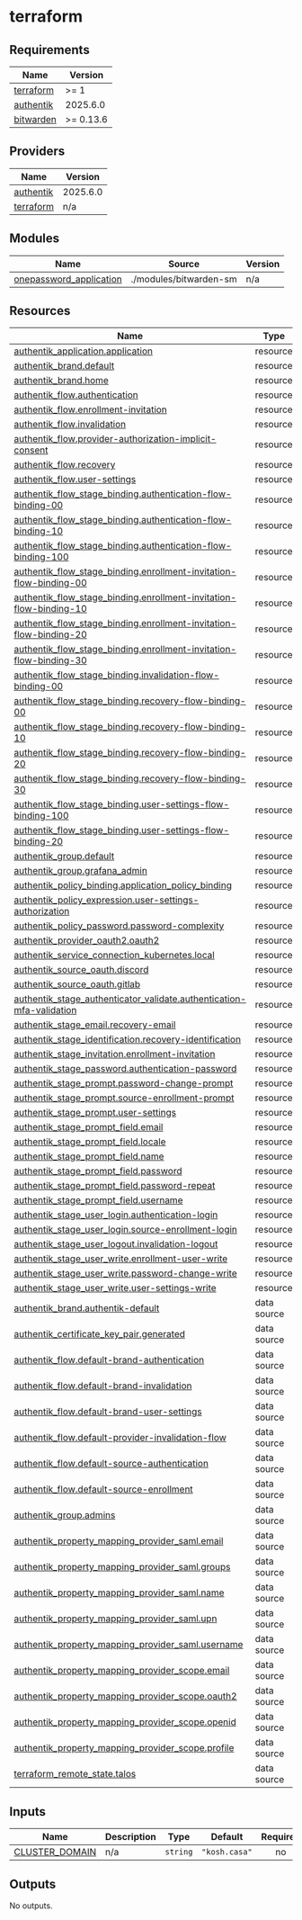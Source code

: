 # terraform

<!-- BEGIN_TF_DOCS -->
## Requirements

| Name | Version |
|------|---------|
| <a name="requirement_terraform"></a> [terraform](#requirement\_terraform) | >= 1 |
| <a name="requirement_authentik"></a> [authentik](#requirement\_authentik) | 2025.6.0 |
| <a name="requirement_bitwarden"></a> [bitwarden](#requirement\_bitwarden) | >= 0.13.6 |

## Providers

| Name | Version |
|------|---------|
| <a name="provider_authentik"></a> [authentik](#provider\_authentik) | 2025.6.0 |
| <a name="provider_terraform"></a> [terraform](#provider\_terraform) | n/a |

## Modules

| Name | Source | Version |
|------|--------|---------|
| <a name="module_onepassword_application"></a> [onepassword\_application](#module\_onepassword\_application) | ./modules/bitwarden-sm | n/a |

## Resources

| Name | Type |
|------|------|
| [authentik_application.application](https://registry.terraform.io/providers/goauthentik/authentik/2025.6.0/docs/resources/application) | resource |
| [authentik_brand.default](https://registry.terraform.io/providers/goauthentik/authentik/2025.6.0/docs/resources/brand) | resource |
| [authentik_brand.home](https://registry.terraform.io/providers/goauthentik/authentik/2025.6.0/docs/resources/brand) | resource |
| [authentik_flow.authentication](https://registry.terraform.io/providers/goauthentik/authentik/2025.6.0/docs/resources/flow) | resource |
| [authentik_flow.enrollment-invitation](https://registry.terraform.io/providers/goauthentik/authentik/2025.6.0/docs/resources/flow) | resource |
| [authentik_flow.invalidation](https://registry.terraform.io/providers/goauthentik/authentik/2025.6.0/docs/resources/flow) | resource |
| [authentik_flow.provider-authorization-implicit-consent](https://registry.terraform.io/providers/goauthentik/authentik/2025.6.0/docs/resources/flow) | resource |
| [authentik_flow.recovery](https://registry.terraform.io/providers/goauthentik/authentik/2025.6.0/docs/resources/flow) | resource |
| [authentik_flow.user-settings](https://registry.terraform.io/providers/goauthentik/authentik/2025.6.0/docs/resources/flow) | resource |
| [authentik_flow_stage_binding.authentication-flow-binding-00](https://registry.terraform.io/providers/goauthentik/authentik/2025.6.0/docs/resources/flow_stage_binding) | resource |
| [authentik_flow_stage_binding.authentication-flow-binding-10](https://registry.terraform.io/providers/goauthentik/authentik/2025.6.0/docs/resources/flow_stage_binding) | resource |
| [authentik_flow_stage_binding.authentication-flow-binding-100](https://registry.terraform.io/providers/goauthentik/authentik/2025.6.0/docs/resources/flow_stage_binding) | resource |
| [authentik_flow_stage_binding.enrollment-invitation-flow-binding-00](https://registry.terraform.io/providers/goauthentik/authentik/2025.6.0/docs/resources/flow_stage_binding) | resource |
| [authentik_flow_stage_binding.enrollment-invitation-flow-binding-10](https://registry.terraform.io/providers/goauthentik/authentik/2025.6.0/docs/resources/flow_stage_binding) | resource |
| [authentik_flow_stage_binding.enrollment-invitation-flow-binding-20](https://registry.terraform.io/providers/goauthentik/authentik/2025.6.0/docs/resources/flow_stage_binding) | resource |
| [authentik_flow_stage_binding.enrollment-invitation-flow-binding-30](https://registry.terraform.io/providers/goauthentik/authentik/2025.6.0/docs/resources/flow_stage_binding) | resource |
| [authentik_flow_stage_binding.invalidation-flow-binding-00](https://registry.terraform.io/providers/goauthentik/authentik/2025.6.0/docs/resources/flow_stage_binding) | resource |
| [authentik_flow_stage_binding.recovery-flow-binding-00](https://registry.terraform.io/providers/goauthentik/authentik/2025.6.0/docs/resources/flow_stage_binding) | resource |
| [authentik_flow_stage_binding.recovery-flow-binding-10](https://registry.terraform.io/providers/goauthentik/authentik/2025.6.0/docs/resources/flow_stage_binding) | resource |
| [authentik_flow_stage_binding.recovery-flow-binding-20](https://registry.terraform.io/providers/goauthentik/authentik/2025.6.0/docs/resources/flow_stage_binding) | resource |
| [authentik_flow_stage_binding.recovery-flow-binding-30](https://registry.terraform.io/providers/goauthentik/authentik/2025.6.0/docs/resources/flow_stage_binding) | resource |
| [authentik_flow_stage_binding.user-settings-flow-binding-100](https://registry.terraform.io/providers/goauthentik/authentik/2025.6.0/docs/resources/flow_stage_binding) | resource |
| [authentik_flow_stage_binding.user-settings-flow-binding-20](https://registry.terraform.io/providers/goauthentik/authentik/2025.6.0/docs/resources/flow_stage_binding) | resource |
| [authentik_group.default](https://registry.terraform.io/providers/goauthentik/authentik/2025.6.0/docs/resources/group) | resource |
| [authentik_group.grafana_admin](https://registry.terraform.io/providers/goauthentik/authentik/2025.6.0/docs/resources/group) | resource |
| [authentik_policy_binding.application_policy_binding](https://registry.terraform.io/providers/goauthentik/authentik/2025.6.0/docs/resources/policy_binding) | resource |
| [authentik_policy_expression.user-settings-authorization](https://registry.terraform.io/providers/goauthentik/authentik/2025.6.0/docs/resources/policy_expression) | resource |
| [authentik_policy_password.password-complexity](https://registry.terraform.io/providers/goauthentik/authentik/2025.6.0/docs/resources/policy_password) | resource |
| [authentik_provider_oauth2.oauth2](https://registry.terraform.io/providers/goauthentik/authentik/2025.6.0/docs/resources/provider_oauth2) | resource |
| [authentik_service_connection_kubernetes.local](https://registry.terraform.io/providers/goauthentik/authentik/2025.6.0/docs/resources/service_connection_kubernetes) | resource |
| [authentik_source_oauth.discord](https://registry.terraform.io/providers/goauthentik/authentik/2025.6.0/docs/resources/source_oauth) | resource |
| [authentik_source_oauth.gitlab](https://registry.terraform.io/providers/goauthentik/authentik/2025.6.0/docs/resources/source_oauth) | resource |
| [authentik_stage_authenticator_validate.authentication-mfa-validation](https://registry.terraform.io/providers/goauthentik/authentik/2025.6.0/docs/resources/stage_authenticator_validate) | resource |
| [authentik_stage_email.recovery-email](https://registry.terraform.io/providers/goauthentik/authentik/2025.6.0/docs/resources/stage_email) | resource |
| [authentik_stage_identification.recovery-identification](https://registry.terraform.io/providers/goauthentik/authentik/2025.6.0/docs/resources/stage_identification) | resource |
| [authentik_stage_invitation.enrollment-invitation](https://registry.terraform.io/providers/goauthentik/authentik/2025.6.0/docs/resources/stage_invitation) | resource |
| [authentik_stage_password.authentication-password](https://registry.terraform.io/providers/goauthentik/authentik/2025.6.0/docs/resources/stage_password) | resource |
| [authentik_stage_prompt.password-change-prompt](https://registry.terraform.io/providers/goauthentik/authentik/2025.6.0/docs/resources/stage_prompt) | resource |
| [authentik_stage_prompt.source-enrollment-prompt](https://registry.terraform.io/providers/goauthentik/authentik/2025.6.0/docs/resources/stage_prompt) | resource |
| [authentik_stage_prompt.user-settings](https://registry.terraform.io/providers/goauthentik/authentik/2025.6.0/docs/resources/stage_prompt) | resource |
| [authentik_stage_prompt_field.email](https://registry.terraform.io/providers/goauthentik/authentik/2025.6.0/docs/resources/stage_prompt_field) | resource |
| [authentik_stage_prompt_field.locale](https://registry.terraform.io/providers/goauthentik/authentik/2025.6.0/docs/resources/stage_prompt_field) | resource |
| [authentik_stage_prompt_field.name](https://registry.terraform.io/providers/goauthentik/authentik/2025.6.0/docs/resources/stage_prompt_field) | resource |
| [authentik_stage_prompt_field.password](https://registry.terraform.io/providers/goauthentik/authentik/2025.6.0/docs/resources/stage_prompt_field) | resource |
| [authentik_stage_prompt_field.password-repeat](https://registry.terraform.io/providers/goauthentik/authentik/2025.6.0/docs/resources/stage_prompt_field) | resource |
| [authentik_stage_prompt_field.username](https://registry.terraform.io/providers/goauthentik/authentik/2025.6.0/docs/resources/stage_prompt_field) | resource |
| [authentik_stage_user_login.authentication-login](https://registry.terraform.io/providers/goauthentik/authentik/2025.6.0/docs/resources/stage_user_login) | resource |
| [authentik_stage_user_login.source-enrollment-login](https://registry.terraform.io/providers/goauthentik/authentik/2025.6.0/docs/resources/stage_user_login) | resource |
| [authentik_stage_user_logout.invalidation-logout](https://registry.terraform.io/providers/goauthentik/authentik/2025.6.0/docs/resources/stage_user_logout) | resource |
| [authentik_stage_user_write.enrollment-user-write](https://registry.terraform.io/providers/goauthentik/authentik/2025.6.0/docs/resources/stage_user_write) | resource |
| [authentik_stage_user_write.password-change-write](https://registry.terraform.io/providers/goauthentik/authentik/2025.6.0/docs/resources/stage_user_write) | resource |
| [authentik_stage_user_write.user-settings-write](https://registry.terraform.io/providers/goauthentik/authentik/2025.6.0/docs/resources/stage_user_write) | resource |
| [authentik_brand.authentik-default](https://registry.terraform.io/providers/goauthentik/authentik/2025.6.0/docs/data-sources/brand) | data source |
| [authentik_certificate_key_pair.generated](https://registry.terraform.io/providers/goauthentik/authentik/2025.6.0/docs/data-sources/certificate_key_pair) | data source |
| [authentik_flow.default-brand-authentication](https://registry.terraform.io/providers/goauthentik/authentik/2025.6.0/docs/data-sources/flow) | data source |
| [authentik_flow.default-brand-invalidation](https://registry.terraform.io/providers/goauthentik/authentik/2025.6.0/docs/data-sources/flow) | data source |
| [authentik_flow.default-brand-user-settings](https://registry.terraform.io/providers/goauthentik/authentik/2025.6.0/docs/data-sources/flow) | data source |
| [authentik_flow.default-provider-invalidation-flow](https://registry.terraform.io/providers/goauthentik/authentik/2025.6.0/docs/data-sources/flow) | data source |
| [authentik_flow.default-source-authentication](https://registry.terraform.io/providers/goauthentik/authentik/2025.6.0/docs/data-sources/flow) | data source |
| [authentik_flow.default-source-enrollment](https://registry.terraform.io/providers/goauthentik/authentik/2025.6.0/docs/data-sources/flow) | data source |
| [authentik_group.admins](https://registry.terraform.io/providers/goauthentik/authentik/2025.6.0/docs/data-sources/group) | data source |
| [authentik_property_mapping_provider_saml.email](https://registry.terraform.io/providers/goauthentik/authentik/2025.6.0/docs/data-sources/property_mapping_provider_saml) | data source |
| [authentik_property_mapping_provider_saml.groups](https://registry.terraform.io/providers/goauthentik/authentik/2025.6.0/docs/data-sources/property_mapping_provider_saml) | data source |
| [authentik_property_mapping_provider_saml.name](https://registry.terraform.io/providers/goauthentik/authentik/2025.6.0/docs/data-sources/property_mapping_provider_saml) | data source |
| [authentik_property_mapping_provider_saml.upn](https://registry.terraform.io/providers/goauthentik/authentik/2025.6.0/docs/data-sources/property_mapping_provider_saml) | data source |
| [authentik_property_mapping_provider_saml.username](https://registry.terraform.io/providers/goauthentik/authentik/2025.6.0/docs/data-sources/property_mapping_provider_saml) | data source |
| [authentik_property_mapping_provider_scope.email](https://registry.terraform.io/providers/goauthentik/authentik/2025.6.0/docs/data-sources/property_mapping_provider_scope) | data source |
| [authentik_property_mapping_provider_scope.oauth2](https://registry.terraform.io/providers/goauthentik/authentik/2025.6.0/docs/data-sources/property_mapping_provider_scope) | data source |
| [authentik_property_mapping_provider_scope.openid](https://registry.terraform.io/providers/goauthentik/authentik/2025.6.0/docs/data-sources/property_mapping_provider_scope) | data source |
| [authentik_property_mapping_provider_scope.profile](https://registry.terraform.io/providers/goauthentik/authentik/2025.6.0/docs/data-sources/property_mapping_provider_scope) | data source |
| [terraform_remote_state.talos](https://registry.terraform.io/providers/hashicorp/terraform/latest/docs/data-sources/remote_state) | data source |

## Inputs

| Name | Description | Type | Default | Required |
|------|-------------|------|---------|:--------:|
| <a name="input_CLUSTER_DOMAIN"></a> [CLUSTER\_DOMAIN](#input\_CLUSTER\_DOMAIN) | n/a | `string` | `"kosh.casa"` | no |

## Outputs

No outputs.
<!-- END_TF_DOCS -->
